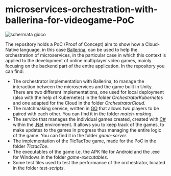 # microservices-orchestration-with-ballerina-for-videogame-PoC
![schermata gioco](https://github.com/MarcoNarde/microservices-orchestration-with-ballerina-for-videogame-PoC/assets/56313280/8b3055f8-f9f3-4c79-b876-cd89e8fd153c)

The repository holds a PoC (Proof of Concept) aim to show how a Cloud-Native language, in this case [Ballerina](https://ballerina.io), can be used to help the orchestration of microservices, in the particular case in which this context is applied to the development of online multiplayer video games, mainly focusing on the backend part of the entire application. In the repository you can find:
- The orchestrator implementation with Ballerina, to manage the interaction between the microservices and the game built in Unity. There are two different implementations, one used for local deployment (also with the help of Kubernetes) in the folder *OrchestratorKubernetes* and one adapted for the Cloud in the folder *OrchestratorCloud*.
- The matchmaking service, written in [GO](https://golang.org) that allows two players to be paired with each other. You can find it in the folder *match-making*.
- The service that manages the individual games created, created with [C#](https://learn.microsoft.com/it-it/dotnet/csharp/) within the [.Net](https://learn.microsoft.com/it-it/dotnet/) environment. It allows you to keep track of the games, to make updates to the games in progress thus managing the entire logic of the game. You can find it in the folder *game-server*.
- The implementation of the TicTacToe game, made for the PoC in the folder *TictacToe*.
- The executables of the game i.e. the APK file for Android and the .exe for Windows in the folder *game-executables*.
- Some test files used to test the performance of the orchestrator, located in the folder *test-scripts*.
